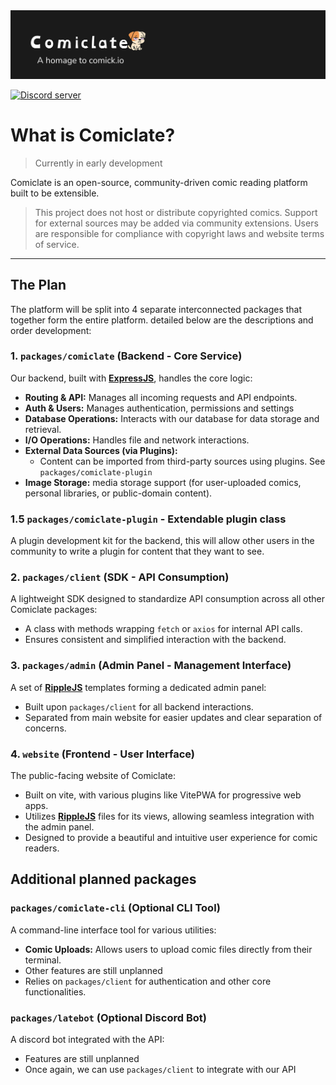 <a href="https://github.com/Comiclate">
  <picture>
    <source media="(prefers-color-scheme: dark)" srcset="../comiclate-banner.png">
    <img src="../comiclate-banner.png" alt="Comiclate - A community-driven comic reader" />
  </picture>
</a>

[![Discord server](https://img.shields.io/discord/1345726804274581643.svg?label=&labelColor=6A7EC2&color=7389D8&logo=discord&logoColor=FFFFFF)](https://discord.gg/RjgB89pTed)

# What is Comiclate?
> Currently in early development

Comiclate is an open-source, community-driven comic reading platform built to be extensible.

> This project does not host or distribute copyrighted comics. Support for external sources may be added via community extensions. Users are responsible for compliance with copyright laws and website terms of service.

---

## The Plan

The platform will be split into 4 separate interconnected packages that together form the entire platform.
detailed below are the descriptions and order development:

### 1. `packages/comiclate` (Backend - Core Service)
Our backend, built with [**ExpressJS**](https://expressjs.com/), handles the core logic:
-   **Routing & API:** Manages all incoming requests and API endpoints.
-   **Auth & Users:** Manages authentication, permissions and settings
-   **Database Operations:** Interacts with our database for data storage and retrieval.
-   **I/O Operations:** Handles file and network interactions.
-   **External Data Sources (via Plugins):**
    -   Content can be imported from third-party sources using plugins. See `packages/comiclate-plugin`
-   **Image Storage:** media storage support (for user-uploaded comics, personal libraries, or public-domain content).

### 1.5 `packages/comiclate-plugin` - Extendable plugin class
A plugin development kit for the backend, this will allow other users in the community to write a plugin for content that they want to see.

### 2. `packages/client` (SDK - API Consumption)
A lightweight SDK designed to standardize API consumption across all other Comiclate packages:
-   A class with methods wrapping `fetch` or `axios` for internal API calls.
-   Ensures consistent and simplified interaction with the backend.

### 3. `packages/admin` (Admin Panel - Management Interface)
A set of [**RippleJS**](https://www.ripplejs.com/) templates forming a dedicated admin panel:
-   Built upon `packages/client` for all backend interactions.
-   Separated from main website for easier updates and clear separation of concerns.

### 4. `website` (Frontend - User Interface)
The public-facing website of Comiclate:
-   Built on vite, with various plugins like VitePWA for progressive web apps.
-   Utilizes [**RippleJS**](https://www.ripplejs.com/) files for its views, allowing seamless integration with the admin panel.
-   Designed to provide a beautiful and intuitive user experience for comic readers.

## Additional planned packages

### `packages/comiclate-cli` (Optional CLI Tool)
A command-line interface tool for various utilities:
-   **Comic Uploads:** Allows users to upload comic files directly from their terminal.
-   Other features are still unplanned
-   Relies on `packages/client` for authentication and other core functionalities.

### `packages/latebot` (Optional Discord Bot)
A discord bot integrated with the API:
-   Features are still unplanned
-   Once again, we can use `packages/client` to integrate with our API
